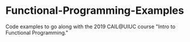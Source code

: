 # Functional-Programming-Examples
Code examples to go along with the 2019 CAIL@UIUC course "Intro to Functional Programming."
